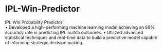 # IPL-Win-Predictor
IPL Win Probability Predictor:   
• Developed a high-performing machine learning model achieving an 99% accuracy rate in predicting IPL match outcomes. 
• Utilized advanced statistical techniques and real-time data to build a predictive model capable of informing strategic decision
making. 
